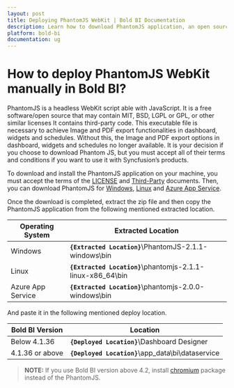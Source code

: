 ```yaml
---
layout: post
title: Deploying PhantomJS WebKit | Bold BI Documentation
description: Learn how to download PhantomJS application, an open source webkit and deploy it on your machine manually.
platform: bold-bi
documentation: ug
---
```


# How to deploy PhantomJS WebKit manually in Bold BI?
PhantomJS is a headless WebKit 	script able with JavaScript. It is a free software/open source that may contain MIT, BSD, LGPL or GPL, or other similar licenses It contains third-party code. This executable file is necessary to achieve Image and PDF export functionalities in dashboard, widgets and schedules. Without this, the Image and PDF export options in dashboard, widgets and schedules no longer available. It is your decision if you choose to download Phantom JS, but you must accept all of their terms and conditions if you want to use it with Syncfusion’s products.

To download and install the PhantomJS application on your machine, you must accept the terms of the [LICENSE](https://github.com/ariya/phantomjs/blob/master/LICENSE.BSD) and [Third-Party](https://github.com/ariya/phantomjs/blob/master/third-party.txt) documents. Then, you can download PhantomJS for [Windows](http://bitbucket.org/ariya/phantomjs/downloads/phantomjs-2.1.1-windows.zip), [Linux](https://bitbucket.org/ariya/phantomjs/downloads/phantomjs-2.1.1-linux-x86_64.tar.bz2) and [Azure App Service](http://bitbucket.org/ariya/phantomjs/downloads/phantomjs-2.0.0-windows.zip).

Once the download is completed, extract the zip file and then copy the PhantomJS application from the following mentioned extracted location.

| Operating System      | Extracted Location                                            |
|-----------------------|-----------------------------------------------                |
| Windows               | **`{Extracted Location}`**\PhantomJS-2.1.1-windows\bin        |
| Linux                 | **`{Extracted Location}`**\phantomjs-2.1.1-linux-x86_64\bin   |
| Azure App Service     | **`{Extracted Location}`**\phantomjs-2.0.0-windows\bin        |

 And paste it in the following mentioned deploy location.

| Bold BI Version           | Location                                                  |
|---------------------------|-----------------------------------------------------------|
| Below 4.1.36              | **`{Deployed Location}`**\Dashboard Designer              |
| 4.1.36 or above           | **`{Deployed Location}`**\app_data\bi\dataservice         |

> **NOTE:** If you use Bold BI version above 4.2, install [chromium](https://help.boldbi.com/embedded-bi/faq/how-to-install-chromium-packages-manually/) package instead of the PhantomJS.
